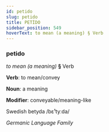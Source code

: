 ```yaml
---
id: petido
slug: petido
title: PETİDO
sidebar_position: 549
hoverText: to mean (a meaning) § Verb
---
```


### petido

*to mean (a meaning)* **§** Verb

**Verb**: to mean/convey

**Noun**: a meaning

**Modifier**: conveyable/meaning-like

Swedish betyda /bɛ¹tyːda/

*Germanic Language Family*